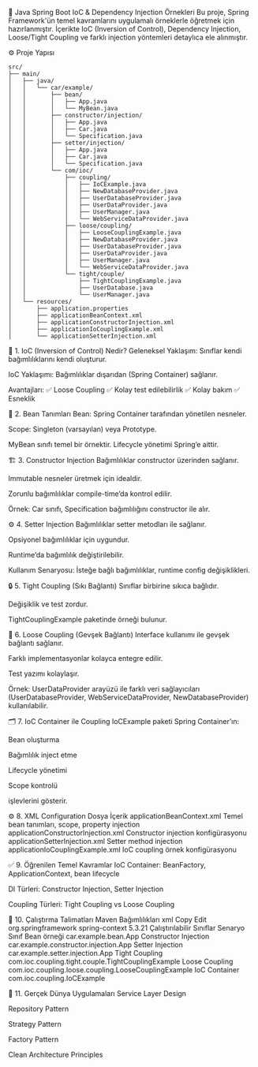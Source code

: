 📌 Java Spring Boot IoC & Dependency Injection Örnekleri
Bu proje, Spring Framework'ün temel kavramlarını uygulamalı örneklerle öğretmek için hazırlanmıştır.
İçerikte IoC (Inversion of Control), Dependency Injection, Loose/Tight Coupling ve farklı injection yöntemleri detaylıca ele alınmıştır.

⚙️ Proje Yapısı
```
src/
├── main/
│   ├── java/
│   │   └── car/example/
│   │       ├── bean/
│   │       │   ├── App.java
│   │       │   └── MyBean.java
│   │       ├── constructor/injection/
│   │       │   ├── App.java
│   │       │   ├── Car.java
│   │       │   └── Specification.java
│   │       ├── setter/injection/
│   │       │   ├── App.java
│   │       │   ├── Car.java
│   │       │   └── Specification.java
│   │       └── com/ioc/
│   │           ├── coupling/
│   │           │   ├── IoCExample.java
│   │           │   ├── NewDatabaseProvider.java
│   │           │   ├── UserDatabaseProvider.java
│   │           │   ├── UserDataProvider.java
│   │           │   ├── UserManager.java
│   │           │   └── WebServiceDataProvider.java
│   │           ├── loose/coupling/
│   │           │   ├── LooseCouplingExample.java
│   │           │   ├── NewDatabaseProvider.java
│   │           │   ├── UserDatabaseProvider.java
│   │           │   ├── UserDataProvider.java
│   │           │   ├── UserManager.java
│   │           │   └── WebServiceDataProvider.java
│   │           └── tight/couple/
│   │               ├── TightCouplingExample.java
│   │               ├── UserDatabase.java
│   │               └── UserManager.java
│   └── resources/
│       ├── application.properties
│       ├── applicationBeanContext.xml
│       ├── applicationConstructorInjection.xml
│       ├── applicationIoCouplingExample.xml
│       └── applicationSetterInjection.xml
```


🔑 1. IoC (Inversion of Control) Nedir?
Geleneksel Yaklaşım: Sınıflar kendi bağımlılıklarını kendi oluşturur.

IoC Yaklaşımı: Bağımlılıklar dışarıdan (Spring Container) sağlanır.

Avantajları:
✅ Loose Coupling
✅ Kolay test edilebilirlik
✅ Kolay bakım
✅ Esneklik

🧩 2. Bean Tanımları
Bean: Spring Container tarafından yönetilen nesneler.

Scope: Singleton (varsayılan) veya Prototype.

MyBean sınıfı temel bir örnektir. Lifecycle yönetimi Spring’e aittir.

🏗️ 3. Constructor Injection
Bağımlılıklar constructor üzerinden sağlanır.

Immutable nesneler üretmek için idealdir.

Zorunlu bağımlılıklar compile-time’da kontrol edilir.

Örnek: Car sınıfı, Specification bağımlılığını constructor ile alır.

⚙️ 4. Setter Injection
Bağımlılıklar setter metodları ile sağlanır.

Opsiyonel bağımlılıklar için uygundur.

Runtime’da bağımlılık değiştirilebilir.

Kullanım Senaryosu: İsteğe bağlı bağımlılıklar, runtime config değişiklikleri.

🔒 5. Tight Coupling (Sıkı Bağlantı)
Sınıflar birbirine sıkıca bağlıdır.

Değişiklik ve test zordur.

TightCouplingExample paketinde örneği bulunur.

🔑 6. Loose Coupling (Gevşek Bağlantı)
Interface kullanımı ile gevşek bağlantı sağlanır.

Farklı implementasyonlar kolayca entegre edilir.

Test yazımı kolaylaşır.

Örnek: UserDataProvider arayüzü ile farklı veri sağlayıcıları (UserDatabaseProvider, WebServiceDataProvider, NewDatabaseProvider) kullanılabilir.

🗂️ 7. IoC Container ile Coupling
IoCExample paketi Spring Container’ın:

Bean oluşturma

Bağımlılık inject etme

Lifecycle yönetimi

Scope kontrolü

işlevlerini gösterir.

⚙️ 8. XML Configuration
Dosya	İçerik
applicationBeanContext.xml	Temel bean tanımları, scope, property injection
applicationConstructorInjection.xml	Constructor injection konfigürasyonu
applicationSetterInjection.xml	Setter method injection
applicationIoCouplingExample.xml	IoC coupling örnek konfigürasyonu

✅ 9. Öğrenilen Temel Kavramlar
IoC Container: BeanFactory, ApplicationContext, bean lifecycle

DI Türleri: Constructor Injection, Setter Injection

Coupling Türleri: Tight Coupling vs Loose Coupling

🚀 10. Çalıştırma Talimatları
Maven Bağımlılıkları
xml
Copy
Edit
<dependencies>
  <dependency>
    <groupId>org.springframework</groupId>
    <artifactId>spring-context</artifactId>
    <version>5.3.21</version>
  </dependency>
</dependencies>
Çalıştırılabilir Sınıflar
Senaryo	Sınıf
Bean örneği	car.example.bean.App
Constructor Injection	car.example.constructor.injection.App
Setter Injection	car.example.setter.injection.App
Tight Coupling	com.ioc.coupling.tight.couple.TightCouplingExample
Loose Coupling	com.ioc.coupling.loose.coupling.LooseCouplingExample
IoC Container	com.ioc.coupling.IoCExample

🎯 11. Gerçek Dünya Uygulamaları
Service Layer Design

Repository Pattern

Strategy Pattern

Factory Pattern

Clean Architecture Principles

